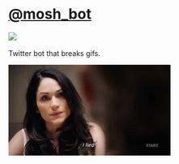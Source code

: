 # [@mosh_bot](http://twitter.com/mosh_bot)

[![](https://travis-ci.org/lirien/moshbot.svg?branch=master)](https://travis-ci.org/lirien/moshbot)

Twitter bot that breaks gifs.

![](example2.gif)

